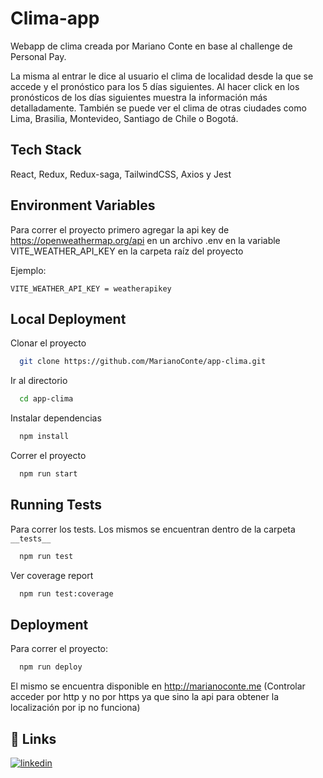
# Clima-app

Webapp de clima creada por Mariano Conte en base al challenge de Personal Pay.

La misma al entrar le dice al usuario el clima de localidad desde la que se accede y el pronóstico para los 5 días siguientes. Al hacer click en los pronósticos de los días siguientes muestra la información más detalladamente.
También se puede ver el clima de otras ciudades como Lima, Brasilia, Montevideo, Santiago de Chile o Bogotá.



## Tech Stack

React, Redux, Redux-saga, TailwindCSS, Axios y Jest



## Environment Variables

Para correr el proyecto primero agregar la api key de https://openweathermap.org/api en un archivo .env en la variable VITE_WEATHER_API_KEY en la carpeta raíz del proyecto

Ejemplo:

`VITE_WEATHER_API_KEY = weatherapikey`


## Local Deployment

Clonar el proyecto

```bash
  git clone https://github.com/MarianoConte/app-clima.git
```

Ir al directorio

```bash
  cd app-clima
```

Instalar dependencias

```bash
  npm install
```

Correr el proyecto

```bash
  npm run start
```


## Running Tests

Para correr los tests. Los mismos se encuentran dentro de la carpeta `__tests__`

```bash
  npm run test
```

Ver coverage report

```bash
  npm run test:coverage
```
## Deployment

Para correr el proyecto:

```bash
  npm run deploy
```

El mismo se encuentra disponible en http://marianoconte.me (Controlar acceder por http y no por https ya que sino la api para obtener la localización por ip no funciona)

## 🔗 Links

[![linkedin](https://img.shields.io/badge/linkedin-0A66C2?style=for-the-badge&logo=linkedin&logoColor=white)](https://www.linkedin.com/in/mariano-conte/)
